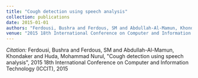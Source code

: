 ```yaml
---
title: "Cough detection using speech analysis"
collection: publications
date: 2015-01-01
authors: "Ferdousi, Bushra and Ferdous, SM and Abdullah-Al-Mamun, Khondaker and Huda, Mohammad Nurul"
venue: "2015 18th International Conference on Computer and Information Technology (ICCIT)"
---
```

*Citation:* Ferdousi, Bushra and Ferdous, SM and Abdullah-Al-Mamun, Khondaker and Huda, Mohammad Nurul, "Cough detection using speech analysis", 2015 18th International Conference on Computer and Information Technology (ICCIT), 2015
